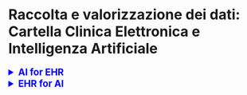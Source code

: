 # Raccolta e valorizzazione dei dati: Cartella Clinica Elettronica e Intelligenza Artificiale

<details>
  <summary style="font-size: 14pt; font-weight: bold; color: blue;">AI for EHR</summary> 
  
<ul>
    <li>Miglioramento qualità dei dati (Programmazione logica)</li>
    <li>Supporto ai clinici per estrazione dati strutturati da testi</li>
    <li>Acquisizione dati da cartaceo</li>
    <li>Anomalie prescrittive</li>
    <li>Outliers</li>
    <li>Decision support systems</li>
    <li>knowledge graph</li>
    <li>process mining</li>
    <li>risk prediction</li>
</ul>

</details>

<details>
  <summary style="font-size: 14pt; font-weight: bold; color: blue;">EHR for AI</summary> 
    
  <ul>
    <li>cohort selection for clinical trial</li>
    <li>dati per addestramento modelli</li>
    <li>dati per ricerca</li>
  </ul>

</details>